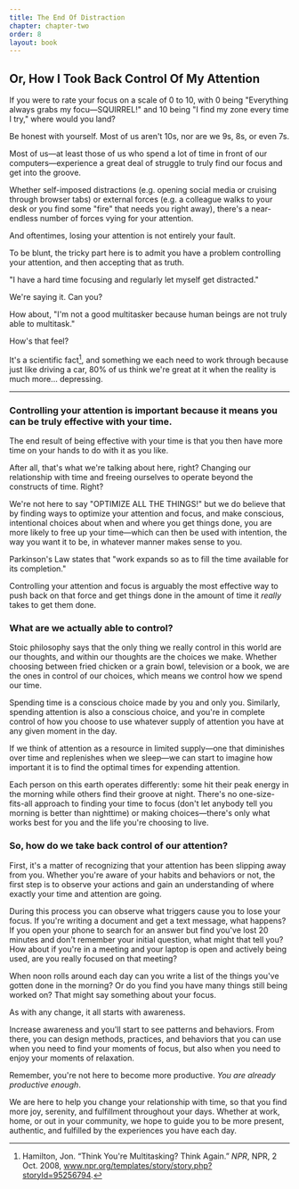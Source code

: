 ```yaml
---
title: The End Of Distraction
chapter: chapter-two
order: 8
layout: book
---
```

## Or, How I Took Back Control Of My Attention

If you were to rate your focus on a scale of 0 to 10, with 0 being "Everything always grabs my focu—SQUIRREL!" and 10 being "I find my zone every time I try," where would you land?

Be honest with yourself. Most of us aren't 10s, nor are we 9s, 8s, or even 7s.

Most of us—at least those of us who spend a lot of time in front of our computers—experience a great deal of struggle to truly find our focus and get into the groove.

Whether self-imposed distractions (e.g. opening social media or cruising through browser tabs) or external forces (e.g. a colleague walks to your desk or you find some "fire" that needs you right away), there's a near-endless number of forces vying for your attention.

And oftentimes, losing your attention is not entirely your fault.

To be blunt, the tricky part here is to admit you have a problem controlling your attention, and then accepting that as truth.

"I have a hard time focusing and regularly let myself get distracted."

We're saying it. Can you?

How about, "I'm not a good multitasker because human beings are not truly able to multitask."

How's that feel?

It's a scientific fact[^1], and something we each need to work through because just like driving a car, 80% of us think we're great at it when the reality is much more... depressing.

----

### Controlling your attention is important because it means you can be truly effective with your time.

The end result of being effective with your time is that you then have more time on your hands to do with it as you like.

After all, that's what we're talking about here, right? Changing our relationship with time and freeing ourselves to operate beyond the constructs of time. Right?

We're not here to say "OPTIMIZE ALL THE THINGS!" but we do believe that by finding ways to optimize your attention and focus, and make conscious, intentional choices about when and where you get things done, you are more likely to free up your time—which can then be used with intention, the way you want it to be, in whatever manner makes sense to you.

Parkinson's Law states that "work expands so as to fill the time available for its completion."

Controlling your attention and focus is arguably the most effective way to push back on that force and get things done in the amount of time it *really* takes to get them done.

### What are we actually able to control?

Stoic philosophy says that the only thing we really control in this world are our thoughts, and within our thoughts are the choices we make. Whether choosing between fried chicken or a grain bowl, television or a book, we are the ones in control of our choices, which means we control how we spend our time.

Spending time is a conscious choice made by you and only you. Similarly, spending attention is also a conscious choice, and you're in complete control of how you choose to use whatever supply of attention you have at any given moment in the day.

If we think of attention as a resource in limited supply—one that diminishes over time and replenishes when we sleep—we can start to imagine how important it is to find the optimal times for expending attention.

Each person on this earth operates differently: some hit their peak energy in the morning while others find their groove at night. There's no one-size-fits-all approach to finding your time to focus (don't let anybody tell you morning is better than nighttime) or making choices—there's only what works best for you and the life you're choosing to live.

### So, how do we take back control of our attention?

First, it's a matter of recognizing that your attention has been slipping away from you. Whether you're aware of your habits and behaviors or not, the first step is to observe your actions and gain an understanding of where exactly your time and attention are going.

During this process you can observe what triggers cause you to lose your focus. If you're writing a document and get a text message, what happens? If you open your phone to search for an answer but find you've lost 20 minutes and don't remember your initial question, what might that tell you? How about if you're in a meeting and your laptop is open and actively being used, are you really focused on that meeting?

When noon rolls around each day can you write a list of the things you've gotten done in the morning? Or do you find you have many things still being worked on? That might say something about your focus.

As with any change, it all starts with awareness.

Increase awareness and you'll start to see patterns and behaviors. From there, you can design methods, practices, and behaviors that you can use when you need to find your moments of focus, but also when you need to enjoy your moments of relaxation.

Remember, you're not here to become more productive. *You are already productive enough*.

We are here to help you change your relationship with time, so that you find more joy, serenity, and fulfillment throughout your days. Whether at work, home, or out in your community, we hope to guide you to be more present, authentic, and fulfilled by the experiences you have each day.

[^1]: Hamilton, Jon. “Think You're Multitasking? Think Again.” *NPR*, NPR, 2 Oct. 2008, www.npr.org/templates/story/story.php?storyId=95256794.
